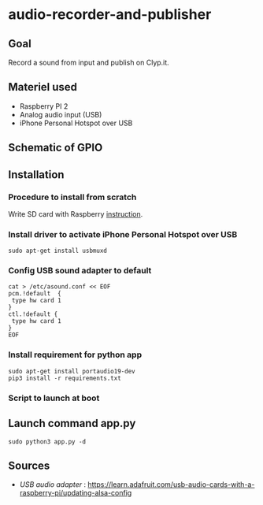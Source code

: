# audio-recorder-and-publisher

## Goal
Record a sound from input and publish on Clyp.it.


## Materiel used
- Raspberry PI 2
- Analog audio input (USB)
- iPhone Personal Hotspot over USB

## Schematic of GPIO



## Installation

### Procedure to install from scratch
Write SD card with Raspberry [instruction](https://www.raspberrypi.org/documentation/installation/installing-images).


### Install driver to activate iPhone Personal Hotspot over USB
```
sudo apt-get install usbmuxd
```


### Config USB sound adapter to default
```
cat > /etc/asound.conf << EOF
pcm.!default  {
 type hw card 1
}
ctl.!default {
 type hw card 1
}
EOF
```


### Install requirement for python app
```
sudo apt-get install portaudio19-dev
pip3 install -r requirements.txt
```


### Script to launch at boot



## Launch command app.py
```
sudo python3 app.py -d
```



## Sources
- *USB audio adapter* : https://learn.adafruit.com/usb-audio-cards-with-a-raspberry-pi/updating-alsa-config
